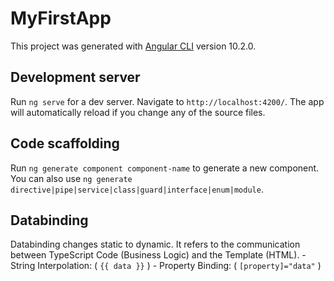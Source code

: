 # MyFirstApp

This project was generated with [Angular CLI](https://github.com/angular/angular-cli) version 10.2.0.

## Development server

Run `ng serve` for a dev server. Navigate to `http://localhost:4200/`. The app will automatically reload if you change any of the source files.

## Code scaffolding

Run `ng generate component component-name` to generate a new component. You can also use `ng generate directive|pipe|service|class|guard|interface|enum|module`.

## Databinding

Databinding changes static to dynamic. It refers to the communication between TypeScript Code (Business Logic) and the Template (HTML).
    - String Interpolation: ( `{{ data }}` )
    - Property Binding: ( `[property]="data"` )